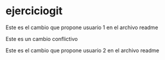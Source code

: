 # ejerciciogit

Este es el cambio que propone usuario 1 en el archivo readme

Este es un cambio conflictivo

Este es el cambio que propone usuario 2 en el archivo readme

